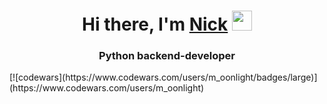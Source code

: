 <h1 align="center">Hi there, I'm <a href="https://vk.com/styazhko" target="_blank">Nick</a> 
<img src="https://github.com/blackcater/blackcater/raw/main/images/Hi.gif" height="32"/></h1>
<h3 align="center">Python backend-developer</h3> 
[![codewars](https://www.codewars.com/users/m_oonlight/badges/large)](https://www.codewars.com/users/m_oonlight)
